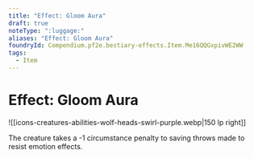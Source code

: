 ```yaml
---
title: "Effect: Gloom Aura"
draft: true
noteType: ":luggage:"
aliases: "Effect: Gloom Aura"
foundryId: Compendium.pf2e.bestiary-effects.Item.Me16QQGxpivWE2WW
tags:
  - Item
---
```


# Effect: Gloom Aura
![[icons-creatures-abilities-wolf-heads-swirl-purple.webp|150 lp right]]

The creature takes a -1 circumstance penalty to saving throws made to resist emotion effects.
